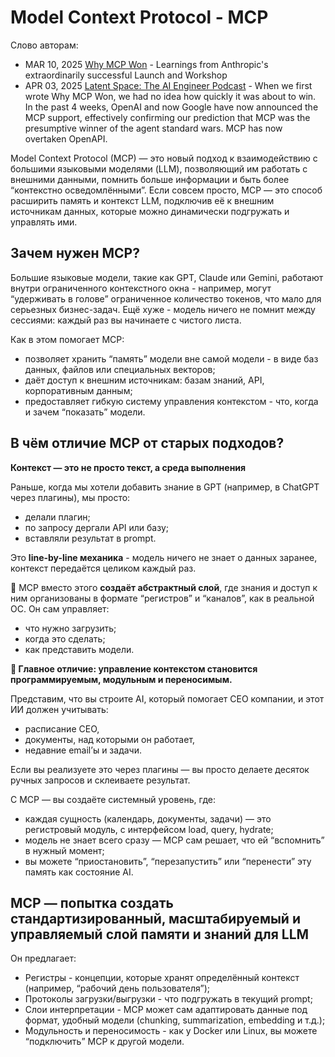 # Model Context Protocol - MCP

Слово авторам:
* MAR 10, 2025 [Why MCP Won](https://www.latent.space/p/why-mcp-won) - Learnings from Anthropic's extraordinarily successful Launch and Workshop
* APR 03, 2025 [Latent Space: The AI Engineer Podcast](https://www.latent.space/p/mcp) - When we first wrote Why MCP Won, we had no idea how quickly it was about to win. In the past 4 weeks, OpenAI and now Google have now announced the MCP support, effectively confirming our prediction that MCP was the presumptive winner of the agent standard wars. MCP has now overtaken OpenAPI.


Model Context Protocol (MCP) — это новый подход к взаимодействию с большими языковыми моделями (LLM), позволяющий им работать с внешними данными, помнить больше информации и быть более “контекстно осведомлёнными”. Если совсем просто, MCP — это способ расширить память и контекст LLM, подключив её к внешним источникам данных, которые можно динамически подгружать и управлять ими.

## Зачем нужен MCP?

Большие языковые модели, такие как GPT, Claude или Gemini, работают внутри ограниченного контекстного окна - например, могут “удерживать в голове” ограниченное количество токенов, что мало для серьезных бизнес-задач. Ещё хуже - модель ничего не помнит между сессиями: каждый раз вы начинаете с чистого листа.

Как в этом помогает MCP:
* позволяет хранить “память” модели вне самой модели - в виде баз данных, файлов или специальных векторов;
* даёт доступ к внешним источникам: базам знаний, API, корпоративным данным;
* предоставляет гибкую систему управления контекстом - что, когда и зачем “показать” модели.

## В чём отличие MCP от старых подходов?

**Контекст — это не просто текст, а среда выполнения**

Раньше, когда мы хотели добавить знание в GPT (например, в ChatGPT через плагины), мы просто:
* делали плагин;
* по запросу дергали API или базу;
* вставляли результат в prompt.

Это **line-by-line механика** - модель ничего не знает о данных заранее, контекст передаётся целиком каждый раз.

🔁 MCP вместо этого **создаёт абстрактный слой**, где знания и доступ к ним организованы в формате “регистров” и “каналов”, как в реальной ОС. Он сам управляет:
* что нужно загрузить;
* когда это сделать;
* как представить модели.

**📌 Главное отличие: управление контекстом становится программируемым, модульным и переносимым.**

Представим, что вы строите AI, который помогает CEO компании, и этот ИИ должен учитывать:
* расписание CEO,
* документы, над которыми он работает,
* недавние email’ы и задачи.

Если вы реализуете это через плагины — вы просто делаете десяток ручных запросов и склеиваете результат.

С MCP — вы создаёте системный уровень, где:
* каждая сущность (календарь, документы, задачи) — это регистровый модуль, с интерфейсом load, query, hydrate;
* модель не знает всего сразу — MCP сам решает, что ей “вспомнить” в нужный момент;
* вы можете “приостановить”, “перезапустить” или “перенести” эту память как состояние AI.

## MCP — попытка создать стандартизированный, масштабируемый и управляемый слой памяти и знаний для LLM

Он предлагает:
* Регистры - концепции, которые хранят определённый контекст (например, “рабочий день пользователя”);
* Протоколы загрузки/выгрузки - что подгружать в текущий prompt;
* Слои интерпретации - MCP может сам адаптировать данные под формат, удобный модели (chunking, summarization, embedding и т.д.);
* Модульность и переносимость - как у Docker или Linux, вы можете “подключить” MCP к другой модели.